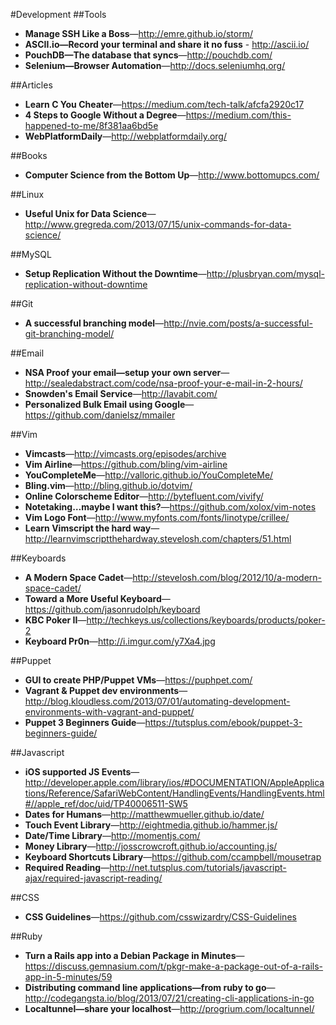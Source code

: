 #Development
##Tools
* **Manage SSH Like a Boss**—http://emre.github.io/storm/
* **ASCII.io—Record your terminal and share it no fuss** - http://ascii.io/
* **PouchDB—The database that syncs**—http://pouchdb.com/
* **Selenium—Browser Automation**—http://docs.seleniumhq.org/

##Articles
* **Learn C You Cheater**—https://medium.com/tech-talk/afcfa2920c17
* **4 Steps to Google Without a Degree**—https://medium.com/this-happened-to-me/8f381aa6bd5e
* **WebPlatformDaily**—http://webplatformdaily.org/

##Books
* **Computer Science from the Bottom Up**—http://www.bottomupcs.com/

##Linux
* **Useful Unix for Data Science**—http://www.gregreda.com/2013/07/15/unix-commands-for-data-science/

##MySQL
* **Setup Replication Without the Downtime**—http://plusbryan.com/mysql-replication-without-downtime

##Git
* **A successful branching model**—http://nvie.com/posts/a-successful-git-branching-model/

##Email
* **NSA Proof your email—setup your own server**—http://sealedabstract.com/code/nsa-proof-your-e-mail-in-2-hours/
* **Snowden's Email Service**—http://lavabit.com/
* **Personalized Bulk Email using Google**—https://github.com/danielsz/mmailer

##Vim
* **Vimcasts**—http://vimcasts.org/episodes/archive
* **Vim Airline**—https://github.com/bling/vim-airline
* **YouCompleteMe**—http://valloric.github.io/YouCompleteMe/
* **Bling.vim**—http://bling.github.io/dotvim/
* **Online Colorscheme Editor**—http://bytefluent.com/vivify/
* **Notetaking…maybe I want this?**—https://github.com/xolox/vim-notes
* **Vim Logo Font**—http://www.myfonts.com/fonts/linotype/crillee/
* **Learn Vimscript the hard way**—http://learnvimscriptthehardway.stevelosh.com/chapters/51.html

##Keyboards
* **A Modern Space Cadet**—http://stevelosh.com/blog/2012/10/a-modern-space-cadet/
* **Toward a More Useful Keyboard**—https://github.com/jasonrudolph/keyboard
* **KBC Poker II**—http://techkeys.us/collections/keyboards/products/poker-2
* **Keyboard Pr0n**—http://i.imgur.com/y7Xa4.jpg

##Puppet
* **GUI to create PHP/Puppet VMs**—https://puphpet.com/
* **Vagrant &amp; Puppet dev environments**—http://blog.kloudless.com/2013/07/01/automating-development-environments-with-vagrant-and-puppet/
* **Puppet 3 Beginners Guide**—https://tutsplus.com/ebook/puppet-3-beginners-guide/

##Javascript
* **iOS supported JS Events**—http://developer.apple.com/library/ios/#DOCUMENTATION/AppleApplications/Reference/SafariWebContent/HandlingEvents/HandlingEvents.html#//apple_ref/doc/uid/TP40006511-SW5
* **Dates for Humans**—http://matthewmueller.github.io/date/
* **Touch Event Library**—http://eightmedia.github.io/hammer.js/
* **Date/Time Library**—http://momentjs.com/
* **Money Library**—http://josscrowcroft.github.io/accounting.js/
* **Keyboard Shortcuts Library**—https://github.com/ccampbell/mousetrap
* **Required Reading**—http://net.tutsplus.com/tutorials/javascript-ajax/required-javascript-reading/

##CSS
* **CSS Guidelines**—https://github.com/csswizardry/CSS-Guidelines

##Ruby
* **Turn a Rails app into a Debian Package in Minutes**—https://discuss.gemnasium.com/t/pkgr-make-a-package-out-of-a-rails-app-in-5-minutes/59
* **Distributing command line applications—from ruby to go**—http://codegangsta.io/blog/2013/07/21/creating-cli-applications-in-go
* **Localtunnel—share your localhost**—http://progrium.com/localtunnel/